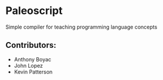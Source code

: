 # Paleoscript
Simple compiler for teaching programming language concepts

## Contributors:
* Anthony Boyac 
* John Lopez
* Kevin Patterson
